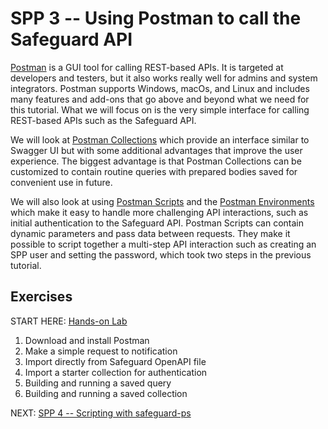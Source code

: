 # SPP 3 -- Using Postman to call the Safeguard API

[Postman](https://www.getpostman.com/) is a GUI tool for calling REST-based
APIs. It is targeted at developers and testers, but it also works really well
for admins and system integrators. Postman supports Windows, macOs, and Linux
and includes many features and add-ons that go above and beyond what we need
for this tutorial. What we will focus on is the very simple interface for
calling REST-based APIs such as the Safeguard API.

We will look at
[Postman Collections](https://learning.getpostman.com/docs/postman/collections/intro_to_collections/)
which provide an interface similar to Swagger UI but with some additional
advantages that improve the user experience. The biggest advantage is that
Postman Collections can be customized to contain routine queries with prepared
bodies saved for convenient use in future.

We will also look at using
[Postman Scripts](https://learning.getpostman.com/docs/postman/scripts/intro_to_scripts/)
and the
[Postman Environments](https://learning.getpostman.com/docs/postman/environments_and_globals/intro_to_environments_and_globals/)
which make it easy to handle more challenging API interactions, such as
initial authentication to the Safeguard API. Postman Scripts can contain
dynamic parameters and pass data between requests. They make it possible to
script together a multi-step API interaction such as creating an SPP user and
setting the password, which took two steps in the previous tutorial.

## Exercises

START HERE: [Hands-on Lab](postman-hol.md)

1. Download and install Postman
2. Make a simple request to notification
3. Import directly from Safeguard OpenAPI file
4. Import a starter collection for authentication
5. Building and running a saved query
6. Building and running a saved collection

NEXT: [SPP 4 -- Scripting with safeguard-ps](../spp4-safeguard-ps)